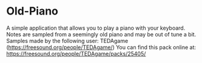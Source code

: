 # Old-Piano
A simple application that allows you to play a piano with your keyboard. Notes are sampled from a seemingly old piano and may be out of tune a bit. 
Samples made by the following user: TEDAgame (https://freesound.org/people/TEDAgame/)
You can find this pack online at: https://freesound.org/people/TEDAgame/packs/25405/
